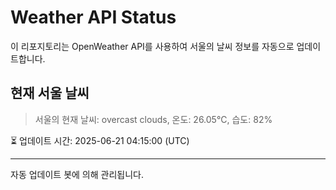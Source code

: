 
# Weather API Status

이 리포지토리는 OpenWeather API를 사용하여 서울의 날씨 정보를 자동으로 업데이트합니다.

## 현재 서울 날씨
> 서울의 현재 날씨: overcast clouds, 온도: 26.05°C, 습도: 82%

⏳ 업데이트 시간: 2025-06-21 04:15:00 (UTC)

---
자동 업데이트 봇에 의해 관리됩니다.
